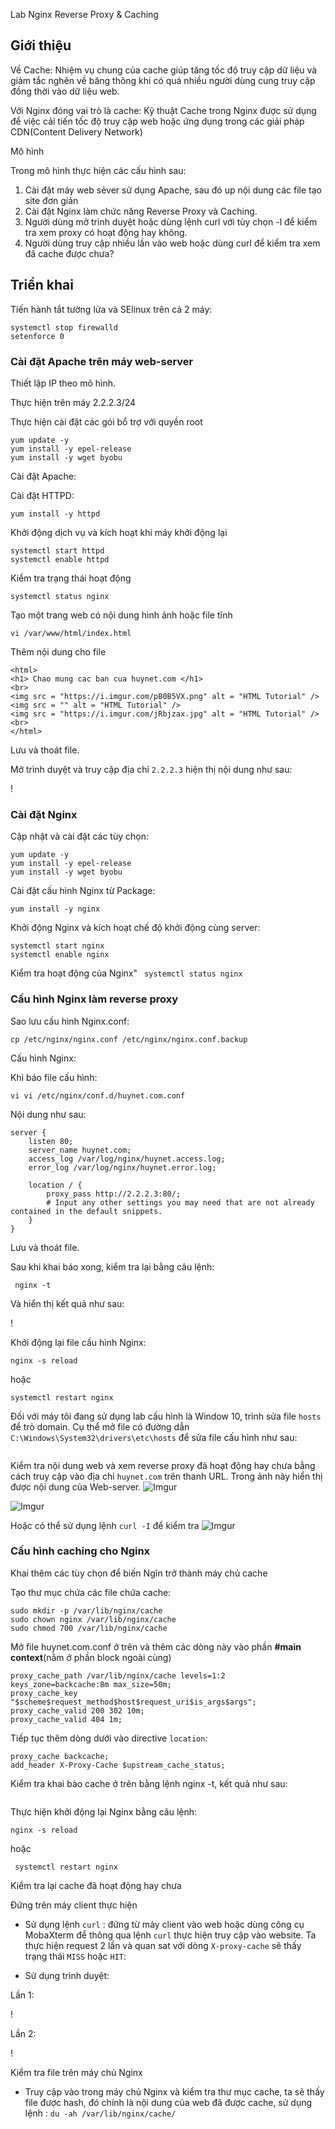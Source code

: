 Lab Nginx Reverse Proxy & Caching

## Giới thiệu

Về Cache: Nhiệm vụ chung của cache giúp tăng tốc độ truy cập dữ liệu và giảm tắc nghẽn về băng thông khi có quá nhiều người dùng cung truy cập đồng thời vào dữ liệu web.

Với Nginx đóng vai trò là cache: Kỹ thuật Cache trong Nginx được sử dụng để việc cải tiến tốc độ truy cập web hoặc ứng dụng trong các giải pháp CDN(Content Delivery Network)

Mô hình

Trong mô hình thực hiện các cấu hình sau:

1. Cài đặt máy web sẻver sử dụng Apache, sau đó up nội dung các file tạo site đơn giản
2. Cài đặt Nginx làm chức năng Reverse Proxy và Caching.
3. Người dùng mở trình duyệt hoặc dùng lệnh curl với tùy chọn -l để kiểm tra xem proxy có hoạt động hay không.
4. Người dùng truy cập nhiều lần vào web hoặc dùng curl để kiểm tra xem đã cache được chưa?

## Triển khai
Tiến hành tắt tường lửa và SElinux trên cả 2 máy:

```
systemctl stop firewalld
setenforce 0
```
### Cài đặt Apache trên máy web-server 

Thiết lập IP theo mô hình.

Thực hiện trên máy 2.2.2.3/24

Thực hiện cài đặt các gói bổ trợ với quyền root

```
yum update -y
yum install -y epel-release 
yum install -y wget byobu 
```
Cài đặt Apache:

Cài đặt HTTPD:

`yum install -y httpd`

Khởi động dịch vụ và kích hoạt khi máy khởi động lại

```
systemctl start httpd
systemctl enable httpd
```

Kiểm tra trạng thái hoạt động

`systemctl status nginx`

Tạo một trang web có nội dung hình ảnh hoặc file tĩnh

```
vi /var/www/html/index.html
```

Thêm nội dung cho file
```
<html>
<h1> Chao mung cac ban cua huynet.com </h1>
<br>
<img src = "https://i.imgur.com/pB0B5VX.png" alt = "HTML Tutorial" />
<img src = "" alt = "HTML Tutorial" />
<img src = "https://i.imgur.com/jRbjzax.jpg" alt = "HTML Tutorial" />
<br>
</html>
```

Lưu và thoát file.

Mở trình duyệt và truy cập địa chỉ `2.2.2.3` hiện thị nội dung như sau:

!

### Cài đặt Nginx

Cập nhật và cài đặt các tùy chọn:

```
yum update -y
yum install -y epel-release 
yum install -y wget byobu 
```

Cài đặt cấu hình Nginx từ Package:

`yum install -y nginx`

Khởi động Nginx và kích hoạt chế độ khởi động cùng server:

```
systemctl start nginx
systemctl enable nginx
```

Kiểm tra hoạt động của Nginx"
` systemctl status nginx`

### Cấu hình Nginx làm reverse proxy

Sao lưu cấu hình Nginx.conf:

`cp /etc/nginx/nginx.conf /etc/nginx/nginx.conf.backup`

Cấu hình Nginx:

Khi báo file cấu hình:

`vi vi /etc/nginx/conf.d/huynet.com.conf`

Nội dung như sau:

```
server {
    listen 80;
    server_name huynet.com;
    access_log /var/log/nginx/huynet.access.log;
    error_log /var/log/nginx/huynet.error.log;
    
    location / {
        proxy_pass http://2.2.2.3:80/;
        # Input any other settings you may need that are not already contained in the default snippets.
    }
}
```

Lưu và thoát file.

Sau khi khai báo xong, kiểm tra lại bằng câu lệnh:

` nginx -t`

Và hiển thị kết quả như sau:

!

Khởi động lại file cấu hình Nginx:

`nginx -s reload`

hoặc

`systemctl restart nginx`

Đối với máy tôi đang sử dụng lab cấu hình là Window 10, trỉnh sửa file `hosts` để trỏ domain. Cụ thể mở file có đường dẫn `C:\Windows\System32\drivers\etc\hosts` để sửa file cấu hình như sau:

```

```


Kiểm tra nội dung web và xem reverse proxy đã hoạt động hay chưa bằng cách truy cập vào địa chỉ `huynet.com` trên thanh URL. Trong ảnh này hiển thị được nội dung của Web-server.
![Imgur](https://i.imgur.com/AIWCv20.png)

![Imgur](https://i.imgur.com/SdgQIvu.png)

Hoặc có thể sử dụng lệnh `curl -I` để kiểm tra
![Imgur](https://i.imgur.com/7M6w5tG.png)

### Cấu hình caching cho Nginx

Khai thêm các tùy chọn để biến Ngĩn trở thành máy chủ cache

Tạo thư mục chứa các file chứa cache:

```
sudo mkdir -p /var/lib/nginx/cache
sudo chown nginx /var/lib/nginx/cache
sudo chmod 700 /var/lib/nginx/cache

```
Mở file huynet.com.conf ở trên và thêm các dòng này vào phần **#main context**(nằm ở phần block ngoài cùng)

```
proxy_cache_path /var/lib/nginx/cache levels=1:2 keys_zone=backcache:8m max_size=50m;
proxy_cache_key "$scheme$request_method$host$request_uri$is_args$args";
proxy_cache_valid 200 302 10m;
proxy_cache_valid 404 1m;
```

Tiếp tục thêm dòng dưới vào directive `location`:

```
proxy_cache backcache;
add_header X-Proxy-Cache $upstream_cache_status;
```

Kiểm tra khai bào cache ở trên bằng lệnh nginx -t, kết quả như sau:

```

```

Thực hiện khởi động lại Nginx bằng câu lệnh:

`nginx -s reload`

hoặc 

` systemctl restart nginx`

Kiểm tra lại cache đã hoạt động hay chưa

Đứng trên máy client thực hiện

* Sử dụng lệnh `curl` : đứng từ máy client vào web hoặc dùng công cụ MobaXterm để thông qua lệnh `curl` thực hiện truy cập vào website. Ta thực hiện request 2 lần và quan sat với dòng `X-proxy-cache` sẽ thấy trạng thái `MISS` hoặc `HIT`:

* Sử dụng trình duyệt:

Lần 1:


!

Lần 2:

!

Kiểm tra file trên máy chủ Nginx
* Truy cập vào trong máy chủ Nginx và kiểm tra thư mục cache, ta sẽ thấy file được hash, đó chính là nội dung của web đã được cache, sử dụng lệnh : `du -ah /var/lib/nginx/cache/`

